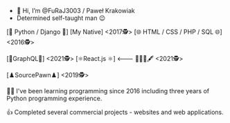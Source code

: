 - 👋 Hi, I’m @FuRaJ3003 / Paweł Krakowiak
- Determined self-taught man 😉

[🐍 Python / Django 🐍] [My Native] <2017🕵️>
[🌐 HTML / CSS / PHP / SQL 🌐] <2016🕵️>

[🌸GraphQL🌸] <2021🕵️>
[⚛️React.js ⚛️] <--- 👨‍🎓📖🖋️ <2021🕵️>

[♟️SourcePawn♟️] <2019🕵️>

👨‍💻 I've been learning programming since 2016 including three years
of Python programming experience.

👍 Completed several commercial projects - websites and web applications.

<!---
FuRaJ3003/FuRaJ3003 is a ✨ special ✨ repository because its `README.md` (this file) appears on your GitHub profile.
You can click the Preview link to take a look at your changes.
--->
